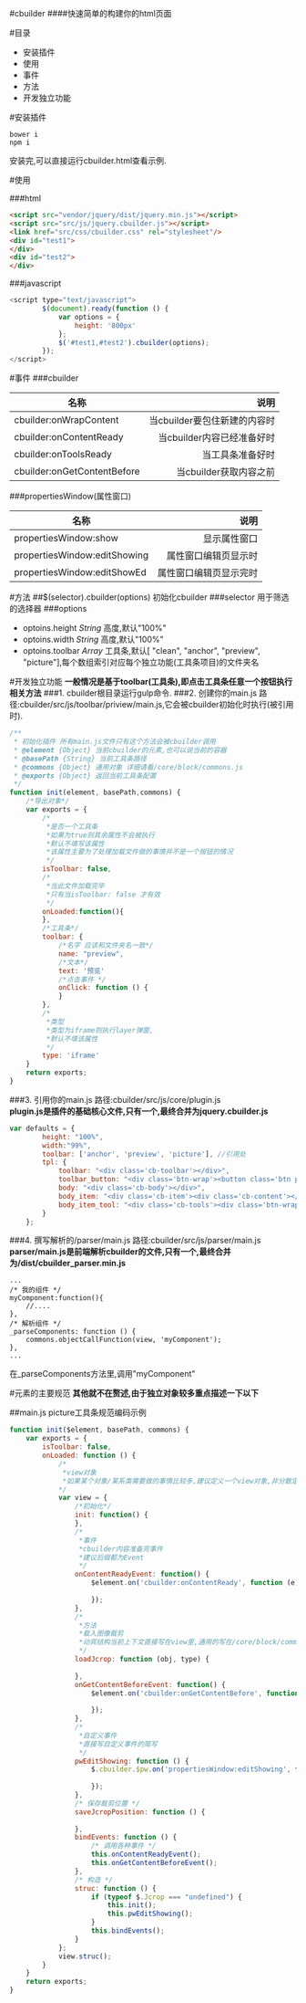 #cbuilder
####快速简单的构建你的html页面

#目录
* 安装插件
* 使用
* 事件
* 方法
* 开发独立功能


#安装插件

```
bower i 
npm i
```
安装完,可以直接运行cbuilder.html查看示例.

#使用

###html
```html
<script src="vendor/jquery/dist/jquery.min.js"></script>
<script src="src/js/jquery.cbuilder.js"></script>
<link href="src/css/cbuilder.css" rel="stylesheet"/>
<div id="test1">
</div>
<div id="test2">
</div>
```

###javascript
```javascript
<script type="text/javascript">
        $(document).ready(function () {
            var options = {
                height: '800px'
            };
            $('#test1,#test2').cbuilder(options);
        });
</script>
```


#事件
###cbuilder

| 名称        |说明 |
| --------   | -----:  |
| cbuilder:onWrapContent     | 当cbuilder要包住新建的内容时   |
| cbuilder:onContentReady        |  当cbuilder内容已经准备好时   |
| cbuilder:onToolsReady        |   当工具条准备好时   |
| cbuilder:onGetContentBefore        |    当cbuilder获取内容之前   |


###propertiesWindow(属性窗口)


| 名称        |说明   |
| --------   | -----:  |
| propertiesWindow:show     | 显示属性窗口   |
| propertiesWindow:editShowing  |     属性窗口编辑页显示时    |
| propertiesWindow:editShowEd    |    属性窗口编辑页显示完时   |



#方法
##$(selector).cbuilder(options)
初始化cbuilder
###selector
用于筛选的选择器
###options
* optoins.height *String*  高度,默认"100%"
* optoins.width *String* 高度,默认"100%"
* optoins.toolbar *Array* 工具条,默认[ "clean", "anchor", "preview", "picture"],每个数组索引对应每个独立功能(工具条项目)的文件夹名


#开发独立功能
**一般情况是基于toolbar(工具条),即点击工具条任意一个按钮执行相关方法**
###1. cbuilder根目录运行gulp命令.
###2. 创建你的main.js
路径:cbuilder/src/js/toolbar/priview/main.js,它会被cbuilder初始化时执行(被引用时).
```javascript
/**
 * 初始化插件 所有main.js文件只有这个方法会被cbuilder调用
 * @element {Object} 当前cbuilder的元素,也可以说当前的容器
 * @basePath {String} 当前工具条路径
 * @commons {Object} 通用对象 详细请看/core/block/commons.js
 * @exports {Object} 返回当前工具条配置
 */
function init(element, basePath,commons) {
    /*导出对象*/
    var exports = {
        /*
         *是否一个工具条 
         *如果为true则其余属性不会被执行
         *默认不填写该属性
         *该属性主要为了处理加载文件做的事情并不是一个按钮的情况
         */
        isToolbar: false,
        /*
         *当此文件加载完毕
         *只有当isToolbar: false 才有效
         */
        onLoaded:function(){
        },
        /*工具条*/
        toolbar: {
            /*名字 应该和文件夹名一致*/
            name: "preview",
            /*文本*/
            text: '预览'
            /*点击事件 */
            onClick: function () {
            }
        },
        /*
         *类型 
         *类型为iframe则执行layer弹窗,
         *默认不填该属性
         */
        type: 'iframe'
    }
    return exports;
}
```
###3. 引用你的main.js
路径:cbuilder/src/js/core/plugin.js   
**plugin.js是插件的基础核心文件,只有一个,最终合并为jquery.cbuilder.js**
```javascript
var defaults = {
        height: "100%",
        width:"99%",
        toolbar: ['anchor', 'preview', 'picture'], //引用处
        tpl: {
            toolbar: "<div class='cb-toolbar'></div>",
            toolbar_button: "<div class='btn-wrap'><button class='btn primary {clsname}'>{name}</button></div>",
            body: "<div class='cb-body'></div>",
            body_item: "<div class='cb-item'><div class='cb-content'></div></div>",
            body_item_tool: "<div class='cb-tools'><div class='btn-wrap'></div></div>"
        }
    };
```
###4. 撰写解析的/parser/main.js
路径:cbuilder/src/js/parser/main.js    
**parser/main.js是前端解析cbuilder的文件,只有一个,最终合并为/dist/cbuilder_parser.min.js**
```
...
/* 我的组件 */
myComponent:function(){
    //....
},
/* 解析组件 */
_parseComponents: function () {
    commons.objectCallFunction(view, 'myComponent');
},
...
```
在_parseComponents方法里,调用"myComponent"



#元素的主要规范
**其他就不在赘述,由于独立对象较多重点描述一下以下**

##main.js picture工具条规范编码示例

```javascript
function init($element, basePath, commons) {
    var exports = {
        isToolbar: false,
        onLoaded: function () {
            /*
             *view对象 
             *如果某个对象/某系类需要做的事情比较多,建议定义一个view对象,非分散定义各种function
            */
            var view = {
                /*初始化*/
                init: function() {
                },
                /*
                 *事件
                 *cbuilder内容准备完事件
                 *建议后缀都为Event
                 */
                onContentReadyEvent: function() {
                    $element.on('cbuilder:onContentReady', function (e) {
                       
                    });
                },
                /*
                 *方法
                 *载入图像裁剪 
                 *动宾结构当前上下文直接写在view里,通用的写在/core/block/commons.js里
                 */
                loadJcrop: function (obj, type) {
                    
                },
                onGetContentBeforeEvent: function() {
                    $element.on('cbuilder:onGetContentBefore', function () {
                       
                    });
                },
                /*
                 *自定义事件
                 *直接写自定义事件的简写
                 */
                pwEditShowing: function () {
                    $.cbuilder.$pw.on('propertiesWindow:editShowing', function (event, opobj) {
                        
                    });
                },
                /* 保存裁剪位置 */
                saveJcropPosition: function () {
                   
                },
                bindEvents: function () {
                    /* 调用各种事件 */
                    this.onContentReadyEvent();
                    this.onGetContentBeforeEvent();
                },
                /* 构造 */
                struc: function () {
                    if (typeof $.Jcrop === "undefined") {
                        this.init();
                        this.pwEditShowing();
                    }
                    this.bindEvents();
                }
            };
            view.struc();
        }
    }
    return exports;
}
```

